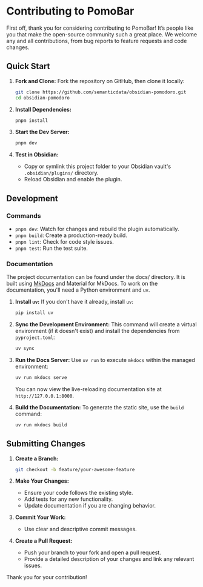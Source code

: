 # Contributing to PomoBar

First off, thank you for considering contributing to PomoBar! It’s people like you that make the open-source community such a great place. We welcome any and all contributions, from bug reports to feature requests and code changes.

## Quick Start

1.  **Fork and Clone:**
    Fork the repository on GitHub, then clone it locally:
    ```bash
    git clone https://github.com/semanticdata/obsidian-pomodoro.git
    cd obsidian-pomodoro
    ```

2.  **Install Dependencies:**
    ```bash
    pnpm install
    ```

3.  **Start the Dev Server:**
    ```bash
    pnpm dev
    ```

4.  **Test in Obsidian:**
    -   Copy or symlink this project folder to your Obsidian vault's `.obsidian/plugins/` directory.
    -   Reload Obsidian and enable the plugin.

## Development

### Commands

-   `pnpm dev`: Watch for changes and rebuild the plugin automatically.
-   `pnpm build`: Create a production-ready build.
-   `pnpm lint`: Check for code style issues.
-   `pnpm test`: Run the test suite.

### Documentation

The project documentation can be found under the docs/ directory. It is built using [MkDocs](https://www.mkdocs.org/) and Material for MkDocs. To work on the documentation, you'll need a Python environment and `uv`.

1.  **Install `uv`:**
    If you don't have it already, install `uv`:
    ```bash
    pip install uv
    ```

2.  **Sync the Development Environment:**
    This command will create a virtual environment (if it doesn't exist) and install the dependencies from `pyproject.toml`:
    ```bash
    uv sync
    ```

3.  **Run the Docs Server:**
    Use `uv run` to execute `mkdocs` within the managed environment:
    ```bash
    uv run mkdocs serve
    ```
    You can now view the live-reloading documentation site at `http://127.0.0.1:8000`.

4.  **Build the Documentation:**
    To generate the static site, use the `build` command:
    ```bash
    uv run mkdocs build
    ```

## Submitting Changes

1.  **Create a Branch:**
    ```bash
    git checkout -b feature/your-awesome-feature
    ```

2.  **Make Your Changes:**
    -   Ensure your code follows the existing style.
    -   Add tests for any new functionality.
    -   Update documentation if you are changing behavior.

3.  **Commit Your Work:**
    -   Use clear and descriptive commit messages.

4.  **Create a Pull Request:**
    -   Push your branch to your fork and open a pull request.
    -   Provide a detailed description of your changes and link any relevant issues.

Thank you for your contribution!
